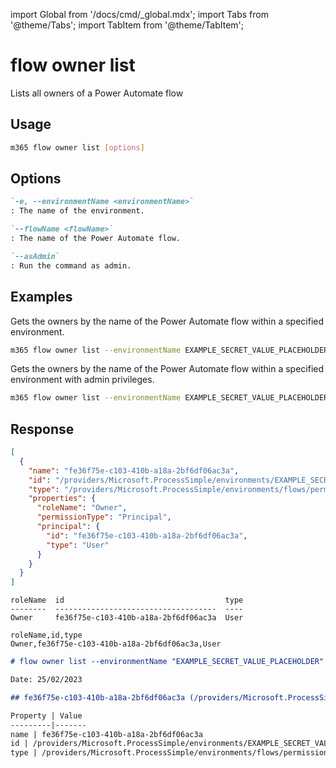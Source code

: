 <!-- DISCLAIMER: All secrets, passwords, and sensitive values in this document are examples only and not real credentials. -->
import Global from '/docs/cmd/_global.mdx';
import Tabs from '@theme/Tabs';
import TabItem from '@theme/TabItem';

# flow owner list

Lists all owners of a Power Automate flow

## Usage

```sh
m365 flow owner list [options]
```

## Options

```md definition-list
`-e, --environmentName <environmentName>`
: The name of the environment.

`--flowName <flowName>`
: The name of the Power Automate flow.

`--asAdmin`
: Run the command as admin.
```

<Global />

## Examples

Gets the owners by the name of the Power Automate flow within a specified environment.

```sh
m365 flow owner list --environmentName EXAMPLE_SECRET_VALUE_PLACEHOLDER --flowName 72f2be4a-78c1-4220-a048-dbf557296a72
```

Gets the owners by the name of the Power Automate flow within a specified environment with admin privileges.

```sh
m365 flow owner list --environmentName EXAMPLE_SECRET_VALUE_PLACEHOLDER --flowName 72f2be4a-78c1-4220-a048-dbf557296a72 --asAdmin
```

## Response

<Tabs>
  <TabItem value="JSON">

  ```json
  [
    {
      "name": "fe36f75e-c103-410b-a18a-2bf6df06ac3a",
      "id": "/providers/Microsoft.ProcessSimple/environments/EXAMPLE_SECRET_VALUE_PLACEHOLDER/flows/72f2be4a-78c1-4220-a048-dbf557296a72/permissions/fe36f75e-c103-410b-a18a-2bf6df06ac3a",
      "type": "/providers/Microsoft.ProcessSimple/environments/flows/permissions",
      "properties": {
        "roleName": "Owner",
        "permissionType": "Principal",
        "principal": {
          "id": "fe36f75e-c103-410b-a18a-2bf6df06ac3a",
          "type": "User"
        }
      }
    }
  ]
  ```

  </TabItem>
  <TabItem value="Text">

  ```text
  roleName  id                                    type
  --------  ------------------------------------  ----
  Owner     fe36f75e-c103-410b-a18a-2bf6df06ac3a  User
  ```

  </TabItem>
  <TabItem value="CSV">

  ```csv
  roleName,id,type
  Owner,fe36f75e-c103-410b-a18a-2bf6df06ac3a,User
  ```

  </TabItem>
  <TabItem value="Markdown">

  ```md
  # flow owner list --environmentName "EXAMPLE_SECRET_VALUE_PLACEHOLDER" --flowName "72f2be4a-78c1-4220-a048-dbf557296a72"

  Date: 25/02/2023

  ## fe36f75e-c103-410b-a18a-2bf6df06ac3a (/providers/Microsoft.ProcessSimple/environments/EXAMPLE_SECRET_VALUE_PLACEHOLDER/flows/72f2be4a-78c1-4220-a048-dbf557296a72/permissions/fe36f75e-c103-410b-a18a-2bf6df06ac3a)

  Property | Value
  ---------|-------
  name | fe36f75e-c103-410b-a18a-2bf6df06ac3a
  id | /providers/Microsoft.ProcessSimple/environments/EXAMPLE_SECRET_VALUE_PLACEHOLDER/flows/72f2be4a-78c1-4220-a048-dbf557296a72/permissions/fe36f75e-c103-410b-a18a-2bf6df06ac3a
  type | /providers/Microsoft.ProcessSimple/environments/flows/permissions
  ```

  </TabItem>
</Tabs>
